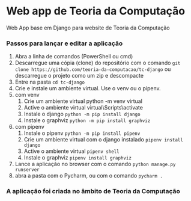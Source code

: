 # Web app de Teoria da Computação
Web App base em Django para website de Teoria da Computação

### Passos para lançar e editar a aplicação
1. Abra a linha de comandos (PowerShell ou cmd)
1. Descarregue uma cópia (clone) do repositório com o comando `git clone https://github.com/teoria-da-computacao/tc-django` ou descarregue o projeto como um zip e descompacte
1. Entre na pasta  `cd tc-django`
2. Crie e instale um ambiente virtual. Use o venv ou o pipenv.
3. com venv
    1. Crie um ambiente virtual python -m venv virtual
    1. Active o ambiente virtual virtual\Scripts\activate
    1. Instale o django `python -m pip install django`
    2. Instale o graphviz `python -m pip install graphviz`
4. com pipenv 
    1. Instale o pipenv `python -m pip install pipenv`
    1. Crie um ambiente virtual com o django instalado `pipenv install django`
    1. Active o ambiente virtual `pipenv shell`
    2. Instale o graphviz `pipenv install graphviz`
5. Lance a aplicação no browser com o comando `python manage.py runserver`
6. abra a pasta com o Pycharm, ou com o comando `pycharm .`


### A aplicação foi criada no âmbito de Teoria da Computação
